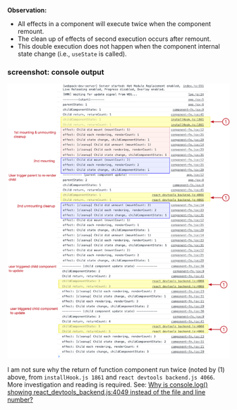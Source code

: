 **Observation:**

- All effects in a component  will execute twice when the component remount. 
- The clean up of effects of second execution occurs after remount.
- This double execution does not happen when the component internal state change  (i.e., `useState` is called). 



### screenshot: console output

![console output](./documents/react18-double-rendering.png)



I am not sure why the return of function component run twice (noted by (1) above, from `installHook.js 1861` and  `react devtools backend.js 4066`. More investigation and reading is required. See: [Why is console.log() showing react_devtools_backend.js:4049 instead of the file and line number?](https://stackoverflow.com/questions/69071151/why-is-console-log-showing-react-devtools-backend-js4049-instead-of-the-file)